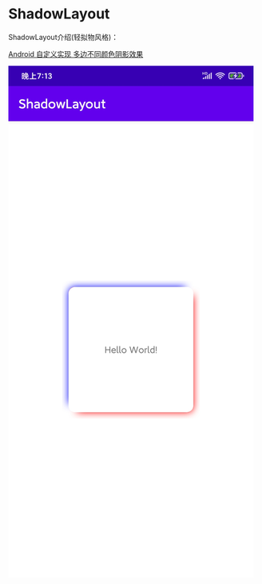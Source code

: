 # ShadowLayout
ShadowLayout介绍(轻拟物风格)：

[Android 自定义实现 多边不同颜色阴影效果](https://blog.csdn.net/qq_41334474/article/details/108566629)


![](https://github.com/ludoven/ShadowLayout/blob/master/img.jpg)

